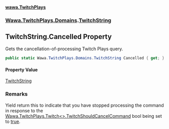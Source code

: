 #### [wawa.TwitchPlays](index.md 'index')
### [Wawa.TwitchPlays.Domains](Wawa.TwitchPlays.Domains.md 'Wawa.TwitchPlays.Domains').[TwitchString](TwitchString.md 'Wawa.TwitchPlays.Domains.TwitchString')

## TwitchString.Cancelled Property

Gets the cancellation-of-processing Twitch Plays query.

```csharp
public static Wawa.TwitchPlays.Domains.TwitchString Cancelled { get; }
```

#### Property Value
[TwitchString](TwitchString.md 'Wawa.TwitchPlays.Domains.TwitchString')

### Remarks
  
Yield return this to indicate that you have stopped processing the command in response to the  
[Wawa.TwitchPlays.Twitch&lt;&gt;.TwitchShouldCancelCommand](https://docs.microsoft.com/en-us/dotnet/api/Wawa.TwitchPlays.Twitch-1.TwitchShouldCancelCommand 'Wawa.TwitchPlays.Twitch`1.TwitchShouldCancelCommand') bool being set to [true](https://docs.microsoft.com/en-us/dotnet/csharp/language-reference/builtin-types/bool 'https://docs.microsoft.com/en-us/dotnet/csharp/language-reference/builtin-types/bool').